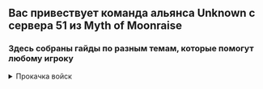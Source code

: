 <h2><align="center">Вас привествует команда альянса Unknown с сервера 51 из Myth of Moonraise </h2></align="center">
<h3><align="center">Здесь собраны гайды по разным темам, которые помогут любому игроку </h3></align="center">
<details> <summary> Прокачка войск </summary>
Одной из важных частей игры является прокачка войск.
Первое и самое важное - нельзя качать все войска равномерно! Без очень большого доната это лишь потраченные впустую ресурсы (усилители, осколки, дары святой и ресурсы на технологии), которые крайне ограничены.
Моноотряды рулят: вкладываясь в один конкретный тип войск достичь хороших статов без вливавания денег возможно, поэтому важно, чтобы весь ваш марш состоял из того типа войск, который вы качаете.
Теперь к выбору войск. Всего есть три типа: пехота (пехи), стрелки и наездники (наезды) (транспорт исполняет только роль собирателя ресурсов, его качать не надо!). У каждого типа есть свои сильные и слабые стороны.
<h3>Пехота</h3> 
  Этот тип войск очень хорошо показывает себя в атаке на других игроков и в защите от них. Эти юниты получают урон первыми, но с хорошей прокачкой их сложно пробить. Имеют слабость к наездником (то есть наездники наносят пехоте больший урон, нежели стрелки при прочих равных). Сложность прокачки - тяжёлая.
<h3>Наездники</h3>
  Этот тип войск немного более распространён среди игроков. Однинаково хорошо наносят урон как и в атаках на квилл/падших, так и в атаках на других игроков, Эти юниты имеют самую быструю скорость передвижения по карте и получают урон вторыми. Имеют слабость к стрелкам. Сложность прокачки - лёгкая.
<h3>Стрелки</h3>
  Самый распространнёный тип войск среди игроков. Юниты этого типа получают урон самыми последними последними. Сложность прокачки - лёгкая.
</details>

